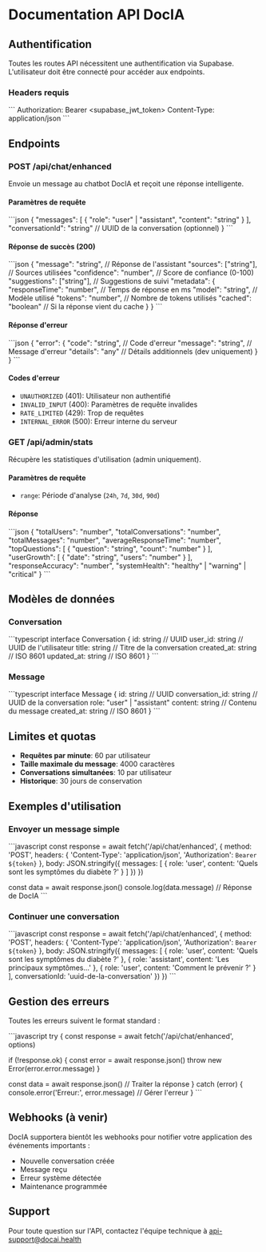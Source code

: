 # Documentation API DocIA

## Authentification

Toutes les routes API nécessitent une authentification via Supabase. L'utilisateur doit être connecté pour accéder aux endpoints.

### Headers requis
\`\`\`
Authorization: Bearer <supabase_jwt_token>
Content-Type: application/json
\`\`\`

## Endpoints

### POST /api/chat/enhanced

Envoie un message au chatbot DocIA et reçoit une réponse intelligente.

#### Paramètres de requête

\`\`\`json
{
  "messages": [
    {
      "role": "user" | "assistant",
      "content": "string"
    }
  ],
  "conversationId": "string" // UUID de la conversation (optionnel)
}
\`\`\`

#### Réponse de succès (200)

\`\`\`json
{
  "message": "string", // Réponse de l'assistant
  "sources": ["string"], // Sources utilisées
  "confidence": "number", // Score de confiance (0-100)
  "suggestions": ["string"], // Suggestions de suivi
  "metadata": {
    "responseTime": "number", // Temps de réponse en ms
    "model": "string", // Modèle utilisé
    "tokens": "number", // Nombre de tokens utilisés
    "cached": "boolean" // Si la réponse vient du cache
  }
}
\`\`\`

#### Réponse d'erreur

\`\`\`json
{
  "error": {
    "code": "string", // Code d'erreur
    "message": "string", // Message d'erreur
    "details": "any" // Détails additionnels (dev uniquement)
  }
}
\`\`\`

#### Codes d'erreur

- `UNAUTHORIZED` (401): Utilisateur non authentifié
- `INVALID_INPUT` (400): Paramètres de requête invalides
- `RATE_LIMITED` (429): Trop de requêtes
- `INTERNAL_ERROR` (500): Erreur interne du serveur

### GET /api/admin/stats

Récupère les statistiques d'utilisation (admin uniquement).

#### Paramètres de requête

- `range`: Période d'analyse (`24h`, `7d`, `30d`, `90d`)

#### Réponse

\`\`\`json
{
  "totalUsers": "number",
  "totalConversations": "number",
  "totalMessages": "number",
  "averageResponseTime": "number",
  "topQuestions": [
    {
      "question": "string",
      "count": "number"
    }
  ],
  "userGrowth": [
    {
      "date": "string",
      "users": "number"
    }
  ],
  "responseAccuracy": "number",
  "systemHealth": "healthy" | "warning" | "critical"
}
\`\`\`

## Modèles de données

### Conversation

\`\`\`typescript
interface Conversation {
  id: string // UUID
  user_id: string // UUID de l'utilisateur
  title: string // Titre de la conversation
  created_at: string // ISO 8601
  updated_at: string // ISO 8601
}
\`\`\`

### Message

\`\`\`typescript
interface Message {
  id: string // UUID
  conversation_id: string // UUID de la conversation
  role: "user" | "assistant"
  content: string // Contenu du message
  created_at: string // ISO 8601
}
\`\`\`

## Limites et quotas

- **Requêtes par minute**: 60 par utilisateur
- **Taille maximale du message**: 4000 caractères
- **Conversations simultanées**: 10 par utilisateur
- **Historique**: 30 jours de conservation

## Exemples d'utilisation

### Envoyer un message simple

\`\`\`javascript
const response = await fetch('/api/chat/enhanced', {
  method: 'POST',
  headers: {
    'Content-Type': 'application/json',
    'Authorization': `Bearer ${token}`
  },
  body: JSON.stringify({
    messages: [
      { role: 'user', content: 'Quels sont les symptômes du diabète ?' }
    ]
  })
})

const data = await response.json()
console.log(data.message) // Réponse de DocIA
\`\`\`

### Continuer une conversation

\`\`\`javascript
const response = await fetch('/api/chat/enhanced', {
  method: 'POST',
  headers: {
    'Content-Type': 'application/json',
    'Authorization': `Bearer ${token}`
  },
  body: JSON.stringify({
    messages: [
      { role: 'user', content: 'Quels sont les symptômes du diabète ?' },
      { role: 'assistant', content: 'Les principaux symptômes...' },
      { role: 'user', content: 'Comment le prévenir ?' }
    ],
    conversationId: 'uuid-de-la-conversation'
  })
})
\`\`\`

## Gestion des erreurs

Toutes les erreurs suivent le format standard :

\`\`\`javascript
try {
  const response = await fetch('/api/chat/enhanced', options)
  
  if (!response.ok) {
    const error = await response.json()
    throw new Error(error.error.message)
  }
  
  const data = await response.json()
  // Traiter la réponse
} catch (error) {
  console.error('Erreur:', error.message)
  // Gérer l'erreur
}
\`\`\`

## Webhooks (à venir)

DocIA supportera bientôt les webhooks pour notifier votre application des événements importants :

- Nouvelle conversation créée
- Message reçu
- Erreur système détectée
- Maintenance programmée

## Support

Pour toute question sur l'API, contactez l'équipe technique à api-support@docai.health
